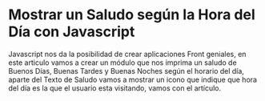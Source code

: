# Mostrar un Saludo según la Hora del Día con Javascript

Javascript nos da la posibilidad de crear aplicaciones Front geniales, en este articulo vamos a crear un módulo que nos imprima un saludo de Buenos Días, Buenas Tardes y Buenas Noches según el horario del día, aparte del Texto de Saludo vamos a mostrar un icono que indique que hora del día es la que el usuario esta visitando, vamos con el artículo.
